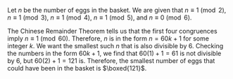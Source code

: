  Let $n$ be the number of eggs in the basket. We are given that $n\equiv 1\pmod{2}$, $n\equiv 1\pmod{3}$, $n\equiv 1\pmod{4}$, $n\equiv 1\pmod{5}$, and $n\equiv 0\pmod{6}$.

The Chinese Remainder Theorem tells us that the first four congruences imply $n\equiv 1\pmod{60}$. Therefore, $n$ is in the form $n=60k+1$ for some integer $k$. We want the smallest such $n$ that is also divisible by $6$. Checking the numbers in the form $60k+1$, we find that $60(1)+1=61$ is not divisible by $6$, but $60(2)+1=121$ is. Therefore, the smallest number of eggs that could have been in the basket is $\boxed{121}$.